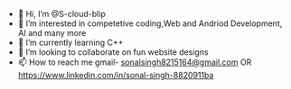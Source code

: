 - 👋 Hi, I’m @S-cloud-blip
- 👀 I’m interested in competetive coding,Web and Andriod Development, AI and many more
- 🌱 I’m currently learning C++
- 💞️ I’m looking to collaborate on fun website designs
- 📫 How to reach me gmail- sonalsingh8215164@gmail.com
OR https://www.linkedin.com/in/sonal-singh-8820911ba
<!---
S-cloud-blip/S-cloud-blip is a ✨ special ✨ repository because its `README.md` (this file) appears on your GitHub profile.
You can click the Preview link to take a look at your changes.
--->
